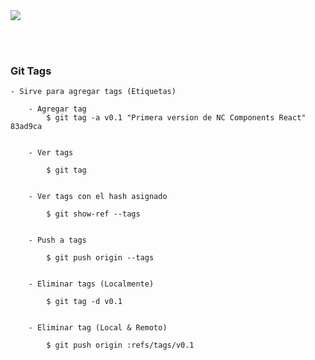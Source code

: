 
<img src="../img/git-tags-01.png">

<br><br>

### Git Tags

    - Sirve para agregar tags (Etiquetas)

        - Agregar tag
            $ git tag -a v0.1 "Primera version de NC Components React" 83ad9ca


        - Ver tags

            $ git tag

        
        - Ver tags con el hash asignado

            $ git show-ref --tags


        - Push a tags

            $ git push origin --tags


        - Eliminar tags (Localmente)

            $ git tag -d v0.1


        - Eliminar tag (Local & Remoto)

            $ git push origin :refs/tags/v0.1
